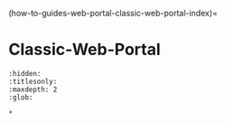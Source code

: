 (how-to-guides-web-portal-classic-web-portal-index)=
# Classic-Web-Portal

```{toctree}
:hidden:
:titlesonly:
:maxdepth: 2
:glob:

*